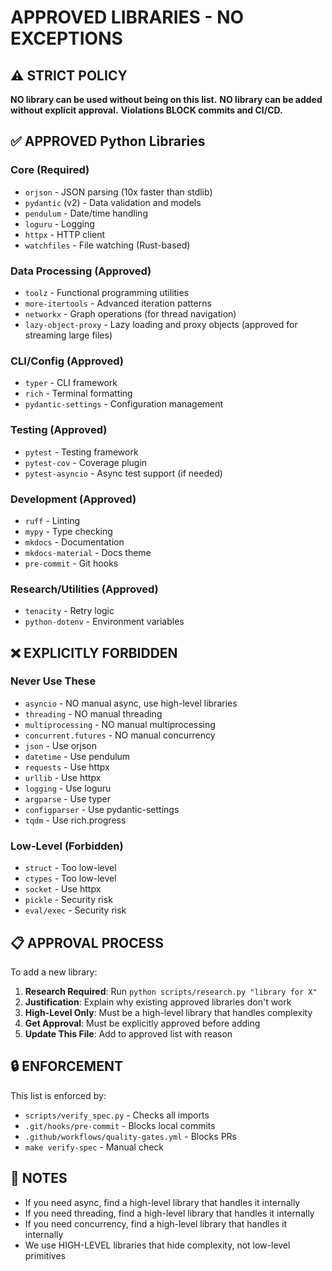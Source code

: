 # APPROVED LIBRARIES - NO EXCEPTIONS

## ⚠️ STRICT POLICY
**NO library can be used without being on this list.**
**NO library can be added without explicit approval.**
**Violations BLOCK commits and CI/CD.**

## ✅ APPROVED Python Libraries

### Core (Required)
- `orjson` - JSON parsing (10x faster than stdlib)
- `pydantic` (v2) - Data validation and models
- `pendulum` - Date/time handling
- `loguru` - Logging
- `httpx` - HTTP client
- `watchfiles` - File watching (Rust-based)

### Data Processing (Approved)
- `toolz` - Functional programming utilities
- `more-itertools` - Advanced iteration patterns
- `networkx` - Graph operations (for thread navigation)
- `lazy-object-proxy` - Lazy loading and proxy objects (approved for streaming large files)

### CLI/Config (Approved)
- `typer` - CLI framework
- `rich` - Terminal formatting
- `pydantic-settings` - Configuration management

### Testing (Approved)
- `pytest` - Testing framework
- `pytest-cov` - Coverage plugin
- `pytest-asyncio` - Async test support (if needed)

### Development (Approved)
- `ruff` - Linting
- `mypy` - Type checking
- `mkdocs` - Documentation
- `mkdocs-material` - Docs theme
- `pre-commit` - Git hooks

### Research/Utilities (Approved)
- `tenacity` - Retry logic
- `python-dotenv` - Environment variables

## ❌ EXPLICITLY FORBIDDEN

### Never Use These
- `asyncio` - NO manual async, use high-level libraries
- `threading` - NO manual threading
- `multiprocessing` - NO manual multiprocessing  
- `concurrent.futures` - NO manual concurrency
- `json` - Use orjson
- `datetime` - Use pendulum
- `requests` - Use httpx
- `urllib` - Use httpx
- `logging` - Use loguru
- `argparse` - Use typer
- `configparser` - Use pydantic-settings
- `tqdm` - Use rich.progress

### Low-Level (Forbidden)
- `struct` - Too low-level
- `ctypes` - Too low-level
- `socket` - Use httpx
- `pickle` - Security risk
- `eval/exec` - Security risk

## 📋 APPROVAL PROCESS

To add a new library:

1. **Research Required**: Run `python scripts/research.py "library for X"`
2. **Justification**: Explain why existing approved libraries don't work
3. **High-Level Only**: Must be a high-level library that handles complexity
4. **Get Approval**: Must be explicitly approved before adding
5. **Update This File**: Add to approved list with reason

## 🔒 ENFORCEMENT

This list is enforced by:
- `scripts/verify_spec.py` - Checks all imports
- `.git/hooks/pre-commit` - Blocks local commits
- `.github/workflows/quality-gates.yml` - Blocks PRs
- `make verify-spec` - Manual check

## 📝 NOTES

- If you need async, find a high-level library that handles it internally
- If you need threading, find a high-level library that handles it internally
- If you need concurrency, find a high-level library that handles it internally
- We use HIGH-LEVEL libraries that hide complexity, not low-level primitives